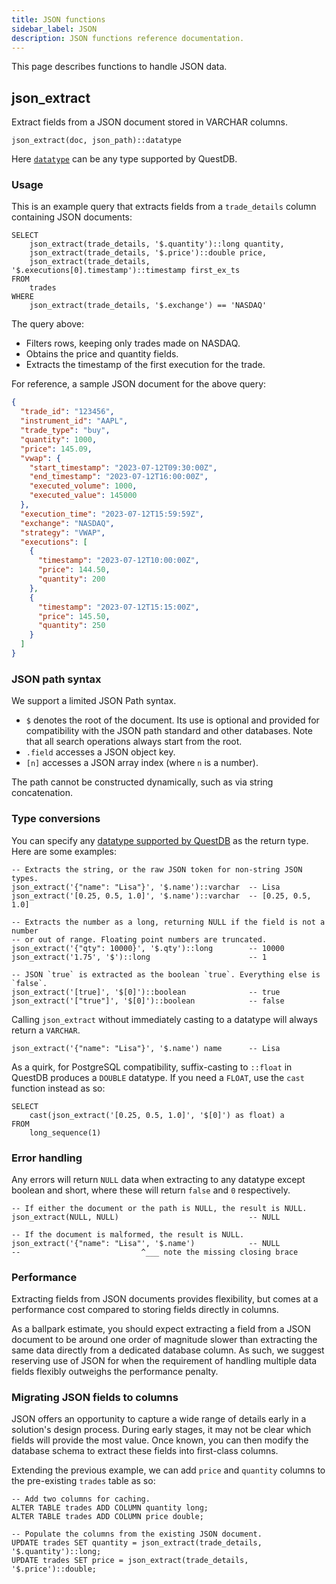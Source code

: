 ```yaml
---
title: JSON functions
sidebar_label: JSON
description: JSON functions reference documentation.
---
```


This page describes functions to handle JSON data.

## json_extract

Extract fields from a JSON document stored in VARCHAR columns.

`json_extract(doc, json_path)::datatype`

Here [`datatype`](#type-conversions) can be any type supported by QuestDB.

### Usage

This is an example query that extracts fields from a `trade_details` column
containing JSON documents:

```questdb-sql title="json_extract example"
SELECT
    json_extract(trade_details, '$.quantity')::long quantity,
    json_extract(trade_details, '$.price')::double price,
    json_extract(trade_details, '$.executions[0].timestamp')::timestamp first_ex_ts
FROM
    trades
WHERE
    json_extract(trade_details, '$.exchange') == 'NASDAQ'
```

The query above:
   * Filters rows, keeping only trades made on NASDAQ.
   * Obtains the price and quantity fields.
   * Extracts the timestamp of the first execution for the trade.

For reference, a sample JSON document for the above query:

```json
{
  "trade_id": "123456",
  "instrument_id": "AAPL",
  "trade_type": "buy",
  "quantity": 1000,
  "price": 145.09,
  "vwap": {
    "start_timestamp": "2023-07-12T09:30:00Z",
    "end_timestamp": "2023-07-12T16:00:00Z",
    "executed_volume": 1000,
    "executed_value": 145000
  },
  "execution_time": "2023-07-12T15:59:59Z",
  "exchange": "NASDAQ",
  "strategy": "VWAP",
  "executions": [
    {
      "timestamp": "2023-07-12T10:00:00Z",
      "price": 144.50,
      "quantity": 200
    },
    {
      "timestamp": "2023-07-12T15:15:00Z",
      "price": 145.50,
      "quantity": 250
    }
  ]
}
```

### JSON path syntax

We support a limited JSON Path syntax.
* `$` denotes the root of the document. Its use is optional and provided for
  compatibility with the JSON path standard and other databases. Note that
  all search operations always start from the root.
* `.field` accesses a JSON object key.
* `[n]` accesses a JSON array index (where `n` is a number).

The path cannot be constructed dynamically, such as via string concatenation.

### Type conversions

You can specify any
[datatype supported by QuestDB](/docs/reference/sql/datatypes) as the return
type. Here are some examples:

```questdb-sql title="Extracting JSON to various datatypes"
-- Extracts the string, or the raw JSON token for non-string JSON types.
json_extract('{"name": "Lisa"}', '$.name')::varchar  -- Lisa
json_extract('[0.25, 0.5, 1.0]', '$.name')::varchar  -- [0.25, 0.5, 1.0]

-- Extracts the number as a long, returning NULL if the field is not a number
-- or out of range. Floating point numbers are truncated.
json_extract('{"qty": 10000}', '$.qty')::long        -- 10000
json_extract('1.75', '$')::long                      -- 1

-- JSON `true` is extracted as the boolean `true`. Everything else is `false`.
json_extract('[true]', '$[0]')::boolean              -- true
json_extract('["true"]', '$[0]')::boolean            -- false
```

Calling `json_extract` without immediately casting to a datatype will always
return a `VARCHAR`.

```questdb-sql title="Extracting a path as VARCHAR"
json_extract('{"name": "Lisa"}', '$.name') name      -- Lisa
```

As a quirk, for PostgreSQL compatibility, suffix-casting to `::float` in QuestDB
produces a `DOUBLE` datatype. If you need a `FLOAT`, use the `cast` function
instead as so:

```questdb-sql title="Extract a float from a JSON array"
SELECT
    cast(json_extract('[0.25, 0.5, 1.0]', '$[0]') as float) a
FROM
    long_sequence(1)
```

### Error handling

Any errors will return `NULL` data when extracting to any datatype except
boolean and short, where these will return `false` and `0` respectively.

```questdb-sql title="Error examples"
-- If either the document or the path is NULL, the result is NULL.
json_extract(NULL, NULL)                             -- NULL

-- If the document is malformed, the result is NULL.
json_extract('{"name": "Lisa"', '$.name')            -- NULL
--                           ^___ note the missing closing brace
```

### Performance

Extracting fields from JSON documents provides flexibility, but comes at a
performance cost compared to storing fields directly in columns.

As a ballpark estimate, you should expect extracting a field from a JSON
document to be around one order of magnitude slower than extracting the same
data directly from a dedicated database column. As such, we suggest reserving
use of JSON for when the requirement of handling multiple data fields flexibly
outweighs the performance penalty.

### Migrating JSON fields to columns

JSON offers an opportunity to capture a wide range of details early
in a solution's design process. During early stages, it may not be clear which
fields will provide the most value. Once known, you can then modify the database
schema to extract these fields into first-class columns.

Extending the previous example, we can add `price` and `quantity` columns to 
the pre-existing `trades` table as so:

```questdb-sql title="Extracting JSON to a new column"
-- Add two columns for caching.
ALTER TABLE trades ADD COLUMN quantity long;
ALTER TABLE trades ADD COLUMN price double;

-- Populate the columns from the existing JSON document.
UPDATE trades SET quantity = json_extract(trade_details, '$.quantity')::long;
UPDATE trades SET price = json_extract(trade_details, '$.price')::double;
```
